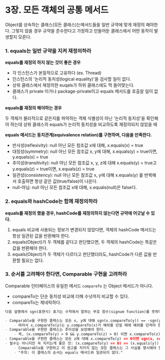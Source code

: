 # 3장. 모든 객체의 공통 메서드

Object를 상속하는 클래스(모든 클래스)는메서드들을 일반 규약에 맞게 재정의 해야한다. 
그렇지 않을 경우 규약을 준수한다고 가정하고 만들어둔 클래스에서 어떤 동작이 발생할지 모른다.

### 1. equals는 일반 규약을 지켜 재정의하라

**equals를 재정의 하지 않는 것이 좋은 경우**

- 각 인스턴스가 본질적으로 고유하다 (ex. Thread)
- 인스턴스의 '논리적 동치성(logical equality)'을 검사할 일이 없다.
- 상위 클래스에서 재정의한 euqals가 하위 클래스에도 딱 들어맞는다.
- 클래스가 private 이거나 package-private이고 equals 메서드를 호출알 일이 없다.

**equals를 재정의 해야하는 경우**

두 객체가 물리적으로 같은지를 파악하는 객체 식별성이 아닌 '논리적 동치성'을 확인해야 하는데 
상위 클래스의 equals가 논리적 동치성을 비교하도록 재정의되지 않았을 때

**equals 메서드는 동치관계(equivalence relation)를 구현하며, 다음을 만족한다.**
- 반사성(reflexivity): null 아닌 모든 참조값 x에 대해, x.equals(x) = true
- 대칭성(symmetry): null 아닌 모든 참조값 x, y에 대해, x.equals(y) = true이면, y.equals(x) = true
- 추이성(transitivity): null 아닌 모든 참조값 x, y, z에 대해 x.equals(y) = true고 y.equals(z) = true이면, x.equals(z) = true
- 일관성(consistency): null 아닌 모든 참조값 x, y에 대해 x.equals(y) 를 반복해서 호출하면 항상 같은 값(true/false)이 나온다.
- null-아님: null 아닌 모든 참조값 x에 대해, x.equals(null)은 false다.

### 2. equals와 hashCode는 함께 재정의하라

**equals를 재정의 했을 경우, hashCode를 재정의하지 않는다면 규약에 어긋날 수 있다.**

1. equals 비교에 사용되는 정보가 변경되지 않았다면, 객체의 hashCode 메서드는 항상 일관된 값을 반환해야 한다.
2. equals(Object)가 두 객체를 같다고 판단했으면, 두 객체의 hashCode는 똑같은 값을 반환해야 한다.
3. equals(Object)가 두 객체가 다르다고 판단했더라도, hashCode가 다른 값을 반환할 필요는 없다. 

### 3. 순서를 고려해야 한다면, Comparable 구현을 고려하라

Comparable 인터페이스의 유일한 메서드 `compareTo` 는 Object 메서드가 아니다.

- compareTo는 단순 동치성 비교에 더해 수넛까지 비교할 수 있다.
- compareTo는 제네릭하다.

```markdown
다음 설명에서 sgn(표현식) 표기는 수학에서 말하는 부호 함수(signum function)를 뜻하며, 표현식의 값이 음수, 0, 양수일 때 -1, 0, 1을 반환하도록 정의했다.

- Comparable을 구현한 클래스는 모든 x, y에 대해 sgn(x.compareTo(y)) == -sgn(y.compareTo(x))여야 한다.
    - 따라서 x.compareTo(y)는 y.compareTo(x)가 예외를 던질 때에 예외를 던져야 한다.
- Comparable을 구현한 클래스는 추이성을 보장해야 한다.
    - 즉, (x.compareTo(y) > 0 && y.compareTo(z) > 0) 이면 x.compareTo(z) > 0 이다.
- Comparable을 구현한 클래스는 모든 z에 대해 x.compareTo(y) == 0이면 sgn(x, compareTo(z)) == sgn(y.compareTo(z)) 다.
- 필수는 아니지만 꼭 지키는게 좋은 것: (x.compareTo(y) == 0) == (x.equals(y))
    - Comparable을 구현하고 이 권고를 지키지 않는 모든 클래스는 그 사실을 명시해야 한다.
    - "주의: 이 클래스의 순서는 equals 메서드와 일관되지 않다."  
```